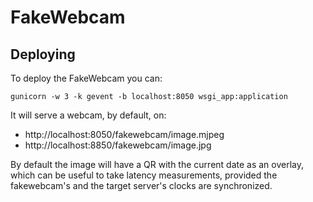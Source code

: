 
# FakeWebcam


## Deploying

To deploy the FakeWebcam you can:

```
gunicorn -w 3 -k gevent -b localhost:8050 wsgi_app:application
```

It will serve a webcam, by default, on:

- http://localhost:8050/fakewebcam/image.mjpeg
- http://localhost:8850/fakewebcam/image.jpg

By default the image will have a QR with the current date as an overlay, which can be useful
to take latency measurements, provided the fakewebcam's and the target server's clocks are synchronized.


